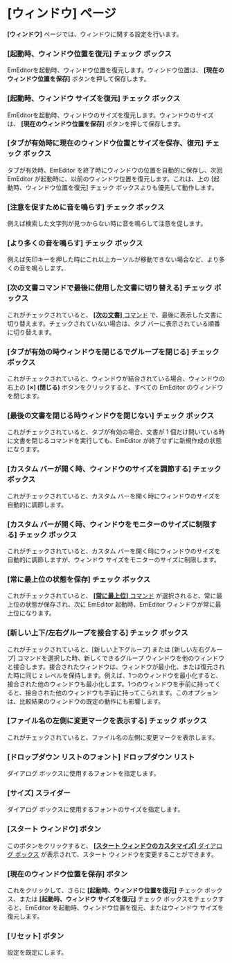 # \[ウィンドウ\] ページ

**\[ウィンドウ\]** ページでは、ウィンドウに関する設定を行います。

### \[起動時、ウィンドウ位置を復元\] チェック ボックス

EmEditorを起動時、ウィンドウ位置を復元します。ウィンドウ位置は、 **\[現在のウィンドウ位置を保存\]**
ボタンを押して保存します。

### \[起動時、ウィンドウ サイズを復元\] チェック ボックス

EmEditorを起動時、ウィンドウのサイズを復元します。ウィンドウのサイズは、 **\[現在のウィンドウ位置を保存\]** ボタンを押して保存します。

### \[タブが有効時に現在のウィンドウ位置とサイズを保存、復元\] チェック ボックス

タブが有効時、EmEditor を終了時にウィンドウの位置を自動的に保存し、次回 EmEditor が起動時に、以前のウィンドウ位置を復元します。これは、上の \[起動時、ウィンドウ位置を復元\] チェック ボックスよりも優先して動作します。

### \[注意を促すために音を鳴らす\] チェック ボックス

例えば検索した文字列が見つからない時に音を鳴らして注意を促します。

### \[より多くの音を鳴らす\] チェック ボックス

例えば矢印キーを押した時にこれ以上カーソルが移動できない場合など、より多くの音を鳴らします。

### \[次の文書コマンドで最後に使用した文書に切り替える\] チェック ボックス

これがチェックされていると、 [**\[次の文書\]** コマンド](../../../cmd/window/next_window) で、最後に表示した文書に切り替えます。チェックされていない場合は、タブ バーに表示されている順番に切り替えます。

### \[タブが有効の時ウィンドウを閉じるでグループを閉じる\] チェック ボックス

これがチェックされていると、ウィンドウが結合されている場合、ウィンドウの右上の **\[×\] (閉じる)** ボタンをクリックすると、すべての EmEditor のウィンドウを閉じます。

### \[最後の文書を閉じる時ウィンドウを閉じない\] チェック ボックス

これがチェックされていると、タブが有効の場合、文書が 1 個だけ開いている時に文書を閉じるコマンドを実行しても、EmEditor
が終了せずに新規作成の状態になります。

### \[カスタム バーが開く時、ウィンドウのサイズを調節する\] チェック ボックス

これがチェックされていると、カスタム バーを開く時にウィンドウのサイズを自動的に調節します。

### \[カスタム バーが開く時、ウィンドウをモニターのサイズに制限する\] チェック ボックス

これがチェックされていると、カスタム バーを開く時にウィンドウのサイズを自動的に調節しますが、ウィンドウ サイズをモニターのサイズに制限します。

### \[常に最上位の状態を保存\] チェック ボックス

これがチェックされていると、 [**\[常に最上位\]** コマンド](../../../cmd/window/window_always_top) が選択されると、常に最上位の状態が保存され、次に EmEditor 起動時、EmEditor ウィンドウが常に最上位になります。

### \[新しい上下/左右グループを接合する\] チェック ボックス

これがチェックされていると、\[新しい上下グループ\] または \[新しい左右グループ\] コマンドを選択した時、新しくできるグループ ウィンドウを他のウィンドウと接合します。接合されたウィンドウは、ウィンドウが最小化、または復元された時に同じ z レベルを保持します。例えば、1つのウィンドウを最小化すると、接合された他のウィンドウも最小化します。1つのウィンドウを手前に持ってくると、接合された他のウィンドウも手前に持ってこられます。このオプションは、比較結果のウィンドウの既定の動作にも影響します。

### \[ファイル名の左側に変更マークを表示する\] チェック ボックス

これがチェックされていると、ファイル名の左側に変更マークを表示します。

### \[ドロップダウン リストのフォント\] ドロップダウン リスト

ダイアログ ボックスに使用するフォントを指定します。

### \[サイズ\] スライダー

ダイアログ ボックスに使用するフォントのサイズを指定します。

### \[スタート ウィンドウ\] ボタン

このボタンをクリックすると、 [**\[スタート ウィンドウのカスタマイズ\]** ダイアログ ボックス](../../customize_start/index) が表示されて、スタート ウィンドウを変更することができます。

### \[現在のウィンドウ位置を保存\] ボタン

これをクリックして、さらに **\[起動時、ウィンドウ位置を復元\]** チェック ボックス、または **\[起動時、ウィンドウ サイズを復元\]** チェック ボックスをチェックすると、EmEditor
を起動時、ウィンドウ位置を復元、またはウィンドウ サイズを復元します。

### \[リセット\] ボタン

設定を既定にします。

